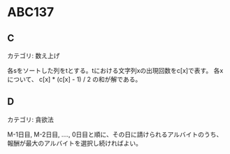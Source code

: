 # ABC137

## C
カテゴリ: 数え上げ

各sをソートした列をtとする。tにおける文字列xの出現回数をc[x]で表す。
各xについて、 c[x] * (c[x] - 1) / 2 の和が解である。

## D
カテゴリ: 貪欲法

M-1日目, M-2日目, ...., 0日目と順に、その日に請けられるアルバイトのうち、
報酬が最大のアルバイトを選択し続ければよい。
